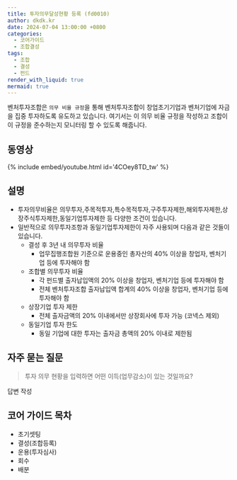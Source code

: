 ```yaml
---
title: 투자의무달성현황 등록 (fd0010)
author: dkdk.kr
date: 2024-07-04 13:00:00 +0800
categories:
  - 코어가이드
  - 조합결성
tags:
  - 조합
  - 결성
  - 펀드
render_with_liquid: true
mermaid: true
---
```

 벤처투자조합은 `의무 비율 규정`을 통해 벤처투자조합이 창업초기기업과 벤처기업에 자금을 집중 투자하도록 유도하고 있습니다. 여기서는 이 의무 비율 규정을 작성하고 조합이 이 규정을 준수하는지 모니터링 할 수 있도록 해줍니다.

## 동영상

{% include embed/youtube.html id='4COey8TD_tw' %}

## 설명

- 투자의무비율은 의무투자,주목적투자,특수목적투자,구주투자제한,해외투자제한,상장주식투자제한,동일기업투자제한 등 다양한 조건이 있습니다.
- 일반적으로 의무투자조항과 동일기업투자제한이 자주 사용되며 다음과 같은 것들이 있습니다.
	- 결성 후 3년 내 의무투자 비율
		- 업무집행조합원 기준으로 운용중인 총자산의 40% 이상을 창업자, 벤처기업 등에 투자해야 함
	- 조합별 의무투자 비율
		- 각 펀드별 출자납입액의 20% 이상을 창업자, 벤처기업 등에 투자해야 함
		- 전체 벤처투자조합 출자납입액 합계의 40% 이상을 창업자, 벤처기업 등에 투자해야 함
	- 상장기업 투자 제한
		- 전체 출자금액의 20% 이내에서만 상장회사에 투자 가능 (코넥스 제외)
	- 동일기업 투자 한도
		- 동일 기업에 대한 투자는 출자금 총액의 20% 이내로 제한됨
	
## 자주 묻는 질문

> 투자 의무 현황을 입력하면 어떤 이득(업무감소)이 있는 것일까요?

답변 작성

## 코어 가이드 목차

- 초기셋팅
- 결성(조합등록)
- 운용(투자심사)
- 회수
- 배분
